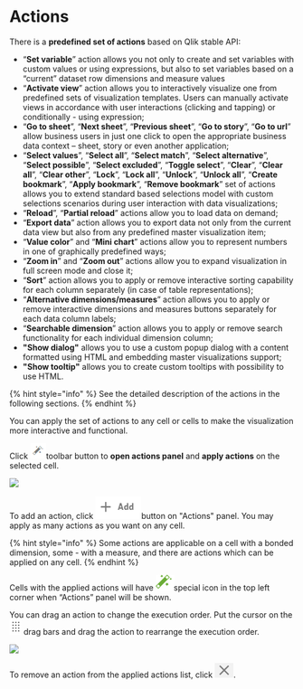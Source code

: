 # Actions


There is a **predefined set of actions** based on Qlik stable API:

* “**Set variable**” action allows you not only to create and set variables with custom values or using expressions, but also to set variables based on a “current” dataset row dimensions and measure values
* “**Activate view**” action allows you to interactively visualize one from predefined sets of visualization templates. Users can manually activate views in accordance with user interactions (clicking and tapping) or conditionally - using expression;
* “**Go to sheet**”, “**Next sheet**”, “**Previous sheet**”, “**Go to story**”, “**Go to url**” allow business users in just one click to open the appropriate business data context – sheet, story or even another application;
* “**Select values**”, “**Select all**”, “**Select match**”, “**Select alternative**”, “**Select possible**”, “**Select excluded**”, “**Toggle select**”, “**Clear**”, “**Clear all**”, “**Clear other**”, “**Lock**”, “**Lock all**”, “**Unlock**”, “**Unlock all**”, “**Create bookmark**”, “**Apply bookmark**”, “**Remove bookmark**” set of actions allows you to extend standard based selections model with custom selections scenarios during user interaction with data visualizations;
* “**Reload**”, “**Partial reload**” actions allow you to load data on demand;
* “**Export data**” action allows you to export data not only from the current data view but also from any predefined master visualization item;
* “**Value color**” and “**Mini chart**” actions allow you to represent numbers in one of graphically predefined ways;
* “**Zoom in**” and “**Zoom out**” actions allow you to expand visualization in full screen mode and close it;
* “**Sort**” action allows you to apply or remove interactive sorting capability for each column separately (in case of table representations);
* “**Alternative dimensions/measures**” action allows you to apply or remove interactive dimensions and measures buttons separately for each data column labels;
* “**Searchable dimension**” action allows you to apply or remove search functionality for each individual dimension column;
* **"Show dialog"** allows you to use a custom popup dialog with a content formatted using HTML and embedding master visualizations support;
* **"Show tooltip"** allows you to create custom tooltips with possibility to use HTML.

{% hint style="info" %}
See the detailed description of the actions in the following sections.
{% endhint %}

You can apply the set of actions to any cell or cells to make the visualization more interactive and functional.

Click <img src="../.gitbook/assets/image (66).png" alt="" data-size="original">toolbar  button to **open actions panel** and **apply actions** on the selected cell.

![](../.gitbook/assets/2019-04-02\_15-40-33.gif)

To add an action, click <img src="../.gitbook/assets/image (113).png" alt="" data-size="original">button on "Actions" panel. You may apply as many actions as you want on any cell.

{% hint style="info" %}
Some actions are applicable on a cell with a bonded dimension, some - with a measure, and there are actions which can be applied on any cell.
{% endhint %}

Cells with the applied actions will have <img src="../.gitbook/assets/image (112).png" alt="" data-size="original">special icon in the top left corner when “Actions” panel will be shown.

You can drag an action to change the execution order. Put the cursor on the <img src="../.gitbook/assets/image (124).png" alt="" data-size="original"> drag bars and drag the action to rearrange the execution order.

![](../.gitbook/assets/2019-04-02\_17-34-28.gif)

To remove an action from the applied actions list, click <img src="../.gitbook/assets/image (125).png" alt="" data-size="original">.
